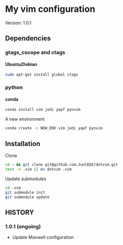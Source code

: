 # My vim configuration
Version: 1.0.1

## Dependencies
### gtags_cscope and ctags
#### Ubuntu/Debian
```bash
sudo apt-get install global ctags
```

### python
#### conda
```bash
conda install vim jedi yapf pynvim
```

A new environment

```bash
conda create -n NEW_ENV vim jedi yapf pynvim
```

## Installation
Clone

```bash
cd ~ && git clone git@github.com:JunCEEE/dotvim.git
test -d .vim || mv dotvim .vim
```

Update submodules
```bash
cd .vim
git submodule init
git submodule update
```

## HISTORY
### 1.0.1 (ongoing)
- Update Maxwell configuration
